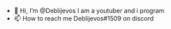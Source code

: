 - 👋 Hi, I’m @Deblijevos
I am a youtuber and i program
- 📫 How to reach me Deblijevos#1509 on discord
